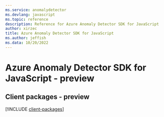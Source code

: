 ```yaml
---
ms.service: anomalydetector
ms.devlang: javascript
ms.topic: reference
description: Reference for Azure Anomaly Detector SDK for JavaScript
author: xirzec
title: Azure Anomaly Detector SDK for JavaScript
ms.author: jeffish
ms.data: 10/20/2022
---
```

# Azure Anomaly Detector SDK for JavaScript - preview

## Client packages - preview
[!INCLUDE [client-packages](anomaly-detector-client-index.md)]